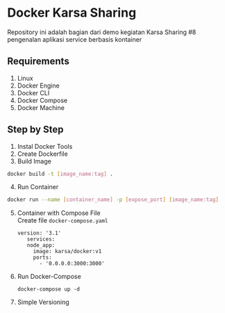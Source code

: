 # Docker Karsa Sharing

Repository ini adalah bagian dari demo kegiatan Karsa Sharing #8 pengenalan aplikasi service berbasis kontainer

## Requirements
1. Linux
2. Docker Engine
3. Docker CLI
4. Docker Compose
5. Docker Machine

## Step by Step
1. Instal Docker Tools
2. Create Dockerfile
3. Build Image
  ```bash
  docker build -t [image_name:tag] .
  ```
4. Run Container
  ```bash
  docker run --name [container_name] -p [expose_port] [image_name:tag]
  ```
5. Container with Compose File  
   Create file `docker-compose.yaml`
   ```
   version: '3.1'
      services:
      node_app:
        image: karsa/docker:v1
        ports:
          - '0.0.0.0:3000:3000'
   ```
6. Run Docker-Compose 
   ```
   docker-compose up -d
   ```
7. Simple Versioning
